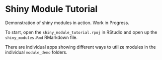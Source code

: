 # Shiny Module Tutorial

Demonstration of shiny modules in action. Work in Progress.

To start, open the `shiny_module_tutorial.rpoj` in RStudio and open up the `shiny_modules.Rmd` RMarkdown file.

There are individual apps showing different ways to utilize modules in the individual `module_demo` folders.
